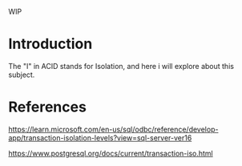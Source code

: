 WIP

# Introduction

The "I" in ACID stands for Isolation, and here i will explore about this subject. 

# References

https://learn.microsoft.com/en-us/sql/odbc/reference/develop-app/transaction-isolation-levels?view=sql-server-ver16

https://www.postgresql.org/docs/current/transaction-iso.html